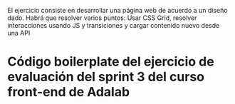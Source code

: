 El ejercicio consiste en desarrollar una página web de acuerdo a un diseño dado. Habrá que resolver varios puntos:
Usar CSS Grid, resolver interacciones usando JS y transiciones y cargar contenido nuevo desde una API

# Código boilerplate del ejercicio de evaluación del sprint 3 del curso front-end de Adalab


